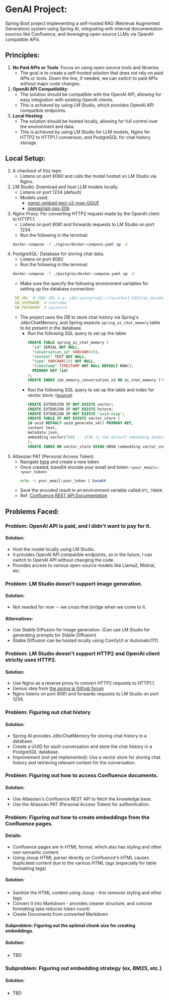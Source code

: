 # GenAI Project:

Spring Boot project implementing a self-hosted RAG (Retrieval Augmented Generation) system using Spring AI, integrating with internal documentation sources like Confluence, and leveraging open-source LLMs via OpenAI-compatible APIs.

## Principles:
1. **No Paid APIs or Tools**: Focus on using open-source tools and libraries.
   - The goal is to create a self-hosted solution that does not rely on paid APIs or tools. Down the line, if needed, we can switch to paid APIs without major code changes.
2. **OpenAI API Compatibility**:
   - The solution should be compatible with the OpenAI API, allowing for easy integration with existing OpenAI clients.
   - This is achieved by using LM Studio, which provides OpenAI API compatible endpoints.
3. **Local Hosting**:
   - The solution should be hosted locally, allowing for full control over the environment and data.
   - This is achieved by using LM Studio for LLM models, Nginx for HTTP2 to HTTP1.1 conversion, and PostgreSQL for chat history storage.

## Local Setup:
1. A checkout of this repo
    - Listens on port 8080 and calls the model hosted on LM Studio via Nginx.
2. LM Studio: Download and host LLM models locally.
   - Listens on port 1234 (default)
   - Models used:
     - [nomic-embed-text-v2-moe-GGUF](https://huggingface.co/nomic-ai/nomic-embed-text-v2-moe-GGUF)
     - [openai/gpt-oss-20b](https://lmstudio.ai/models/openai/gpt-oss-20b)
3. Nginx Proxy: For converting HTTP2 request made by the OpenAI client to HTTP1.1.
    - Listens on port 8081 and forwards requests to LM Studio on port 1234.
    - Run the following in the terminal:
    ```bash
    docker-compose -f ./nginx/docker-compose.yaml up -d
    ```
4. PostgreSQL: Database for storing chat data.
    - Listens on port 8082
    - Run the following in the terminal:
    ```bash
    docker-compose -f ./postgres/docker-compose.yaml up -d
    ```
   - Make sure the specify the following environment variables for setting up the database connection:
    ```yaml
    `DB_URL` # JDBC URL e.g. jdbc:postgresql://localhost:5432/my_database
    `DB_USERNAME` # username
    `DB_PASSWORD` # password
    ```
   - The project uses the DB to store chat history via Spring's JdbcChatMemory, and Spring expects `spring_ai_chat_memory` table to be present in the database.
     - Run the following SQL query to set up the table:
       ```sql
       CREATE TABLE spring_ai_chat_memory (
         "id" SERIAL NOT NULL,
         "conversation_id" VARCHAR(40),
         "content" TEXT NOT NULL,
         "type" VARCHAR(10) NOT NULL,
         "timestamp" TIMESTAMP NOT NULL DEFAULT NOW(),
         PRIMARY KEY (id)
       );
       CREATE INDEX idx_memory_conversation_id ON ai_chat_memory ("conversation_id");
       ```
     - Run the following SQL query to set up the table and index for vector store: ([source](https://docs.spring.io/spring-ai/reference/1.0/api/vectordbs/pgvector.html#_prerequisites))
       ```sql
       CREATE EXTENSION IF NOT EXISTS vector;
       CREATE EXTENSION IF NOT EXISTS hstore;
       CREATE EXTENSION IF NOT EXISTS "uuid-ossp";
       CREATE TABLE IF NOT EXISTS vector_store (
       id uuid DEFAULT uuid_generate_v4() PRIMARY KEY,
       content text,
       metadata json,
       embedding vector(768) -- 1536 is the default embedding dimension
       );
       CREATE INDEX ON vector_store USING HNSW (embedding vector_cosine_ops);
       ```
5. Atlassian PAT (Personal Access Token)
   - Navigate [here](https://id.atlassian.com/manage-profile/security/api-tokens) and create a new token
   - Once created, base64 encode your email and token: `<your_email>:<your_token>`
     ```bash
     echo -n your_email:your_token | base64
     ```
   - Save the encoded result in an environment variable called `ATL_TOKEN`
   - Ref: [Confluence REST API Documentation](https://docs.atlassian.com/atlassian-confluence/REST/6.6.0/)

## Problems Faced:
### Problem: OpenAI API is paid, and I didn't want to pay for it.
#### Solution:
- Host the model locally using LM Studio.
- It provides OpenAI API compatible endpoints, so in the future, I can switch to OpenAI API without changing the code.
- Provides access to various open-source models like Llama2, Mistral, etc.
### Problem: LM Studio doesn't support image generation.
#### Solution:
- Not needed for now -- we cross that bridge when we come to it.
#### Alternatives:
- Use Stable Diffusion for image generation. (Can use LM Studio for generating prompts for Stable Diffusion)
- Stable Diffusion can be hosted locally using ComfyUI or Automatic1111.
### Problem: LM Studio doesn't support HTTP2 and OpenAI client strictly uses HTTP2.
#### Solution:
- Use Nginx as a reverse proxy to convert HTTP2 requests to HTTP1.1.
- Genius idea from [the spring ai Github forum](https://github.com/spring-projects/spring-ai/issues/2441)
- Nginx listens on port 8081 and forwards requests to LM Studio on port 1234.
### Problem: Figuring out chat history
#### Solution:
- Spring AI provides JdbcChatMemory for storing chat history in a database.
- Create a UUID for each conversation and store the chat history in a PostgreSQL database.
- Improvement (not yet implemented): Use a vector store for storing chat history and retrieving relevant context for the conversation.
### Problem: Figuring out how to access Confluence documents.
#### Solution:
- Use Atlassian's Confluence REST API to fetch the knowledge base.
- Use the Atlassian PAT (Personal Access Token) for authentication.
### Problem: Figuring out how to create embeddings from the Confluence pages.
#### Details:
- Confluence pages are in HTML format, which also has styling and other non-semantic content.
- Using Jsoup HTML parser directly on Confluence's HTML causes duplicated content due to the various HTML tags (especially for table formatting tags)
##### Solution:
- Sanitize the HTML content using Jsoup - this removes styling and other tags
- Convert it into Markdown - provides cleaner structure, and concise formatting (aka reduces token count)
- Create Documents from converted Markdown
#### Subproblem: Figuring out the optimal chunk size for creating embeddings.
##### Solution:
- TBD
### Subproblem: Figuring out embedding strategy (ex, BM25, etc.)
##### Solution:
- TBD
